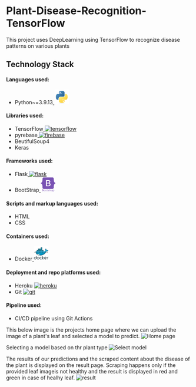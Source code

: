 # Plant-Disease-Recognition-TensorFlow
This project uses DeepLearning using TensorFlow to recognize disease patterns on various plants

<h2>Technology Stack</h2>

<h4>Languages used:</h4>
<ul>
  <li>Python~=3.9.13<a href="https://www.python.org" rel="nofollow"> <img src="https://raw.githubusercontent.com/devicons/devicon/master/icons/python/python-original.svg" alt="python" width="40" height="40" style="max-width: 100%;"> </a></li>
 </ul>
  
<h4>Libraries used:</h4>
    <ul>
  <li> TensorFlow<a href="https://www.tensorflow.org" rel="nofollow"> <img src="https://camo.githubusercontent.com/b861b92581ad5a7b81147073d729eda727f71985d72f3dd198e0afd792a6f9de/68747470733a2f2f7777772e766563746f726c6f676f2e7a6f6e652f6c6f676f732f74656e736f72666c6f772f74656e736f72666c6f772d69636f6e2e737667" alt="tensorflow" width="40" height="40" data-canonical-src="https://www.vectorlogo.zone/logos/tensorflow/tensorflow-icon.svg" style="max-width: 100%;"> </a></li>
      
  <li>pyrebase<a href="https://firebase.google.com/" rel="nofollow"> <img src="https://camo.githubusercontent.com/dd4b2422ed3bfc9da88c43d18550375c66f9584327dff7ecc19315ce50b96f07/68747470733a2f2f7777772e766563746f726c6f676f2e7a6f6e652f6c6f676f732f66697265626173652f66697265626173652d69636f6e2e737667" alt="firebase" width="40" height="40" data-canonical-src="https://www.vectorlogo.zone/logos/firebase/firebase-icon.svg" style="max-width: 100%;"> </a></li>
 
  <li>BeutifulSoup4</li>
  
  <li>Keras</li>
 </ul>
 <h4>Frameworks used:</h4>
 <ul>
  <li>Flask<a href="https://flask.palletsprojects.com/" rel="nofollow"> <img src="https://camo.githubusercontent.com/cb2324a4c0e1910089f481d56e1f887d6e96114101987dfbb6ef6f9df1e0bf08/68747470733a2f2f7777772e766563746f726c6f676f2e7a6f6e652f6c6f676f732f706f636f6f5f666c61736b2f706f636f6f5f666c61736b2d69636f6e2e737667" alt="flask" width="40" height="40" data-canonical-src="https://www.vectorlogo.zone/logos/pocoo_flask/pocoo_flask-icon.svg" style="max-width: 100%;"> </a></li>
  </li>
  <li>BootStrap<a href="https://getbootstrap.com" rel="nofollow"> <img src="https://raw.githubusercontent.com/devicons/devicon/master/icons/bootstrap/bootstrap-plain-wordmark.svg" alt="bootstrap" width="40" height="40" style="max-width: 100%;"> </a></li>
</ul>
<h4>Scripts and markup languages used:</h4>
<ul>
  <li>HTML</li>
  <li>CSS</li>
</ul>

 <h4>Containers used:</h4>
 <ul>
  <li>Docker<a href="https://www.docker.com/" rel="nofollow"> <img src="https://raw.githubusercontent.com/devicons/devicon/master/icons/docker/docker-original-wordmark.svg" alt="docker" width="40" height="40" style="max-width: 100%;"> </a></li>
</ul>

<h4>Deployment and repo platforms used:</h4>
<ul>
  <li>Heroku <a href="https://heroku.com" rel="nofollow"> <img src="https://camo.githubusercontent.com/df12cb598044a3f38efc1f45e3580558c324cf8789b79487125044eeebcc4dee/68747470733a2f2f7777772e766563746f726c6f676f2e7a6f6e652f6c6f676f732f6865726f6b752f6865726f6b752d69636f6e2e737667" alt="heroku" width="40" height="40" data-canonical-src="https://www.vectorlogo.zone/logos/heroku/heroku-icon.svg" style="max-width: 100%;"> </a>
  </li>
  <li>Git <a href="https://git-scm.com/" rel="nofollow"> <img src="https://camo.githubusercontent.com/fbfcb9e3dc648adc93bef37c718db16c52f617ad055a26de6dc3c21865c3321d/68747470733a2f2f7777772e766563746f726c6f676f2e7a6f6e652f6c6f676f732f6769742d73636d2f6769742d73636d2d69636f6e2e737667" alt="git" width="40" height="40" data-canonical-src="https://www.vectorlogo.zone/logos/git-scm/git-scm-icon.svg" style="max-width: 100%;"> </a></li>
  
</ul>
<h4>Pipeline used:</h4>
<ul>
  <li>CI/CD pipeline using Git Actions</li>
  </ul>

This below image is the projects home page where we can upload the image of a plant's leaf and selected a model to predict.
![Home page](https://user-images.githubusercontent.com/75308799/197596201-07c0a886-455d-4bdb-8e11-44f7d16eae3a.png)

Selecting a model based on thr plant type
![Select model](https://user-images.githubusercontent.com/75308799/197596322-ce926a4c-14a2-4fe5-afa6-94cb95919c6a.png)

The results of our predictions and the scraped content about the disease of the plant is displayed on the result page.
Scraping happens only if the provided leaf imageis not healthy and the result is displayed in red and green in case of healhy leaf.
![result](https://user-images.githubusercontent.com/75308799/197596497-088a6f83-5ba4-4182-8912-9eadf46879c3.png)
